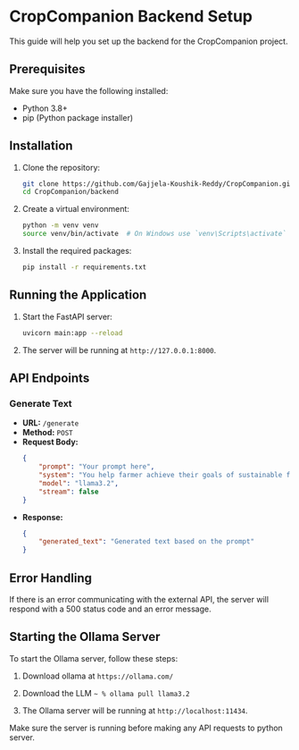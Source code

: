 # CropCompanion Backend Setup

This guide will help you set up the backend for the CropCompanion project.

## Prerequisites

Make sure you have the following installed:
- Python 3.8+
- pip (Python package installer)

## Installation

1. Clone the repository:
    ```sh
    git clone https://github.com/Gajjela-Koushik-Reddy/CropCompanion.git
    cd CropCompanion/backend
    ```

2. Create a virtual environment:
    ```sh
    python -m venv venv
    source venv/bin/activate  # On Windows use `venv\Scripts\activate`
    ```

3. Install the required packages:
    ```sh
    pip install -r requirements.txt
    ```

## Running the Application

1. Start the FastAPI server:
    ```sh
    uvicorn main:app --reload
    ```

2. The server will be running at `http://127.0.0.1:8000`.

## API Endpoints

### Generate Text

- **URL:** `/generate`
- **Method:** `POST`
- **Request Body:**
    ```json
    {
        "prompt": "Your prompt here",
        "system": "You help farmer achieve their goals of sustainable farming",
        "model": "llama3.2",
        "stream": false
    }
    ```
- **Response:**
    ```json
    {
        "generated_text": "Generated text based on the prompt"
    }
    ```

## Error Handling

If there is an error communicating with the external API, the server will respond with a 500 status code and an error message.

## Starting the Ollama Server

To start the Ollama server, follow these steps:

1. Download ollama at `https://ollama.com/`

2. Download the LLM `~ % ollama pull llama3.2`

3. The Ollama server will be running at `http://localhost:11434`.

Make sure the server is running before making any API requests to  python server.
